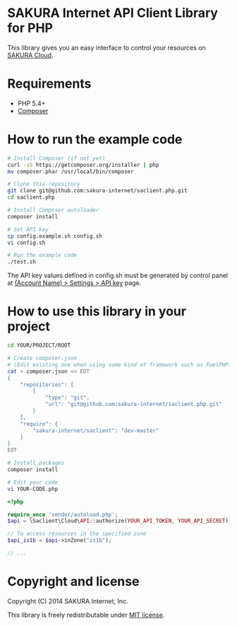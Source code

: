 # SAKURA Internet API Client Library for PHP

This library gives you an easy interface to control your resources on
[SAKURA Cloud](https://secure.sakura.ad.jp/cloud/).


# Requirements

- PHP 5.4+
- [Composer](https://getcomposer.org/)


# How to run the example code

```bash
# Install Composer (if not yet)
curl -sS https://getcomposer.org/installer | php
mv composer.phar /usr/local/bin/composer

# Clone this repository
git clone git@github.com:sakura-internet/saclient.php.git
cd saclient.php

# Install Composer autoloader
composer install

# Set API key
cp config.example.sh config.sh
vi config.sh

# Run the example code
./test.sh
```

The API key values defined in config.sh must be generated by control panel at
[(Account Name) > Settings > API key](https://secure.sakura.ad.jp/cloud/#!/pref/apikey/)
page.


# How to use this library in your project

```bash
cd YOUR/PROJECT/ROOT

# Create composer.json
# (Edit existing one when using some kind of framework such as FuelPHP)
cat > composer.json << EOT
{
    "repositories": [
        {
            "type": "git",
            "url": "git@github.com:sakura-internet/saclient.php.git"
        }
    ],
    "require": {
        "sakura-internet/saclient": "dev-master"
    }
}
EOT

# Install packages
composer install

# Edit your code
vi YOUR-CODE.php
```

```php
<?php

require_once 'vendor/autoload.php';
$api = \Saclient\Cloud\API::authorize(YOUR_API_TOKEN, YOUR_API_SECRET);

// To access resources in the specified zone
$api_is1b = $api->inZone("is1b");

// ...
```


# Copyright and license

Copyright (C) 2014 SAKURA Internet, Inc.

This library is freely redistributable under [MIT license](http://www.opensource.org/licenses/mit-license.php).

